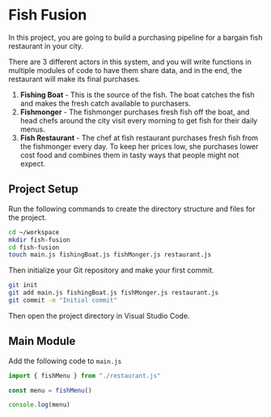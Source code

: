 # Fish Fusion

In this project, you are going to build a purchasing pipeline for a bargain fish restaurant in your city.

There are 3 different actors in this system, and you will write functions in multiple modules of code to have them share data, and in the end, the restaurant will make its final purchases.

1. **Fishing Boat** - This is the source of the fish. The boat catches the fish and makes the fresh catch available to purchasers.
1. **Fishmonger** - The fishmonger purchases fresh fish off the boat, and head chefs around the city visit every morning to get fish for their daily menus.
1. **Fish Restaurant** - The chef at fish restaurant purchases fresh fish from the fishmonger every day. To keep her prices low, she purchases lower cost food and combines them in tasty ways that people might not expect.

## Project Setup

Run the following commands to create the directory structure and files for the project.

```sh
cd ~/workspace
mkdir fish-fusion
cd fish-fusion
touch main.js fishingBoat.js fishMonger.js restaurant.js
```

Then initialize your Git repository and make your first commit.

```sh
git init
git add main.js fishingBoat.js fishMonger.js restaurant.js
git commit -m "Initial commit"
```

Then open the project directory in Visual Studio Code.

## Main Module

Add the following code to `main.js`

```js
import { fishMenu } from "./restaurant.js"

const menu = fishMenu()

console.log(menu)
```